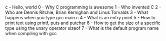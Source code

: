 c - Hello, world
0 - Why C programming is awesome
1 - Who invented C
2 - Who are Dennis Ritchie, Brian Kernighan and Linus Torvalds
3 - What happens when you type gcc main.c
4 - What is an entry point
5 - How to print text using printf, puts and putchar
6 - How to get the size of a specific type using the unary operator sizeof
7 - What is the default program name when compiling with gcc

